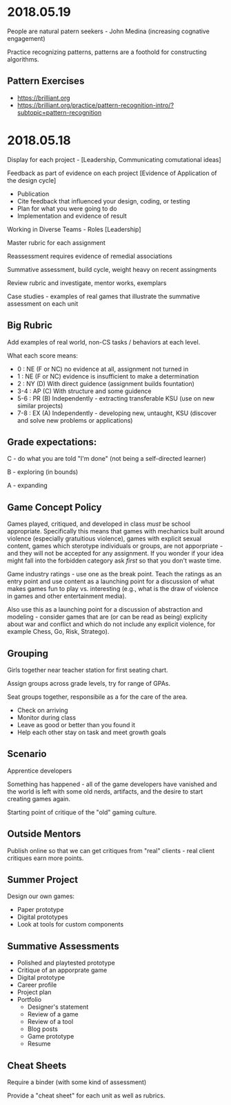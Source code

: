 # 2018.05.19

People are natural patern seekers - John Medina (increasing cognative engagement)

Practice recognizing patterns, patterns are a foothold for constructing algorithms.

## Pattern Exercises

* https://brilliant.org
* https://brilliant.org/practice/pattern-recognition-intro/?subtopic=pattern-recognition

# 2018.05.18

Display for each project - [Leadership, Communicating comutational ideas]

Feedback as part of evidence on each project [Evidence of Application of the design cycle]
- Publication
- Cite feedback that influenced your design, coding, or testing
- Plan for what you were going to do
- Implementation and evidence of result

Working in Diverse Teams - Roles [Leadership]

Master rubric for each assignment

Reassessment requires evidence of remedial associations

Summative assessment, build cycle, weight heavy on recent assingments

Review rubric and investigate, mentor works, exemplars

Case studies - examples of real games that illustrate the summative assessment on each unit

## Big Rubric

Add examples of real world, non-CS tasks / behaviors at each level.

What each score means:

-   0 : NE (F or NC) no evidence at all, assignment not turned in
-   1 : NE (F or NC) evidence is insufficient to make a determination
-   2 : NY (D) With direct guidence (assignment builds fountation)
- 3-4 : AP (C) With structure and some guidence
- 5-6 : PR (B) Independently - extracting transferable KSU (use on new similar projects)
- 7-8 : EX (A) Independently - developing new, untaught, KSU (discover and solve new problems or applications)

## Grade expectations:

C - do what you are told "I'm done" (not being a self-directed learner)

B - exploring (in bounds)

A - expanding

## Game Concept Policy

Games played, critiqued, and developed in class *must* be school appropriate. Specifically this means that games with mechanics built around violence (especially gratuitious violence), games with explicit sexual content, games which sterotype individuals or groups, are not apporpriate - and they will not be accepted for any assignment. If you wonder if your idea might fall into the forbidden category ask *first* so that you don't waste time.

Game industry ratings - use one as the break point. Teach the ratings as an entry point and use content as a launching point for a discussion of what makes games fun to play vs. interesting (e.g., what is the draw of violence in games and other entertainment media).

Also use this as a launching point for a discussion of abstraction and modeling - consider games that are (or can be read as being) explicity about war and conflict and which do not include any explicit violence, for example Chess, Go, Risk, Stratego).

## Grouping

Girls together near teacher station for first seating chart.

Assign groups across grade levels, try for range of GPAs.

Seat groups together, responsibile as a for the care of the area.
- Check on arriving
- Monitor during class
- Leave as good or better than you found it
- Help each other stay on task and meet growth goals

## Scenario

Apprentice developers

Something has happened - all of the game developers have vanished and the world is left with some old nerds, artifacts, and the desire to start creating games again.

Starting point of critique of the "old" gaming culture.

## Outside Mentors

Publish online so that we can get critiques from "real" clients - real client critiques earn more points.

## Summer Project

Design our own games:
- Paper prototype
- Digital prototypes
- Look at tools for custom components

## Summative Assessments

* Polished and playtested prototype
* Critique of an apporprate game
* Digital prototype
* Career profile
* Project plan
* Portfolio
  - Designer's statement
  - Review of a game
  - Review of a tool
  - Blog posts
  - Game prototype
  - Resume

## Cheat Sheets

Require a binder (with some kind of assessment)

Provide a "cheat sheet" for each unit as well as rubrics.
